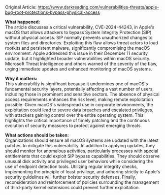 Original Article: https://www.darkreading.com/vulnerabilities-threats/apple-bug-root-protections-bypass-physical-access

**What happened:**  
The article discusses a critical vulnerability, CVE-2024-44243, in Apple's macOS that allows attackers to bypass System Integrity Protection (SIP) without physical access. SIP normally prevents unauthorized changes to system files and directories. Exploiting this flaw allows threat actors to load rootkits and persistent malware, significantly compromising the macOS environment. Apple addressed this issue in their December 11 security update, but it highlighted broader vulnerabilities within macOS security. Microsoft Threat Intelligence and others warned of the severity of the flaw, urging immediate updates and enhanced monitoring of macOS systems.

**Why it matters:**  
This vulnerability is significant because it undermines one of macOS's fundamental security layers, potentially affecting a vast number of users, including those in prominent and sensitive sectors. The absence of physical access requirements enhances the risk level, making remote exploitation possible. Given macOS's widespread use in corporate environments, the exploitation could lead to severe data breaches and escalated privileges, with attackers gaining control over the entire operating system. This highlights the critical importance of timely patching and the continuous evolution of security measures to protect against emerging threats.

**What actions should be taken:**  
Organizations should ensure all macOS systems are updated with the latest patches to mitigate this vulnerability. In addition to applying updates, they should monitor for anomalous activities, particularly processes with special entitlements that could exploit SIP bypass capabilities. They should observe unusual disk activity and privileged user behaviors while considering the use of endpoint detection tools. Utilizing regular integrity checks, implementing the principle of least privilege, and adhering strictly to Apple's security guidelines will further bolster security defenses. Finally, reconsideration and reinforcement of policies surrounding the management of third-party kernel extensions could prevent further exploitation.